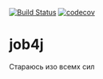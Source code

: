 [![Build Status](https://travis-ci.org/avtokot/job4j.svg?branch=master)](https://travis-ci.org/avtokot/job4j)
[![codecov](https://codecov.io/gh/avtokot/job4j/branch/master/graph/badge.svg?token=IHL3MWRIAL)](https://codecov.io/gh/avtokot/job4j)
# job4j 
Стараюсь изо всемх сил
